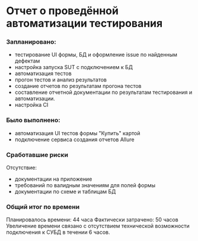 # Отчет о проведённой автоматизации тестирования

###  Запланировано:
- тестирование UI формы, БД и оформление issue по найденным дефектам
- настройка запуска SUT с подключением к БД
- автоматизация тестов
- прогон тестов и анализ результатов
- создание отчетов по результатам прогона тестов
- составление отчетной документации по результатам тестирования и автоматизации.
- настройка CI

### Было выполнено:
- автоматизация UI тестов формы "Купить" картой
- подключение сервиса создания отчетов Allure

### Сработавшие риски
Отсутствие: 
- документации на приложение
- требований по валидным значениям для полей формы
- документации по схеме и таблицам БД 

### Общий итог по времени
Планировалось времени: 44 часа
Фактически затрачено: 50 часов
Увеличение времени связано с отсутствием технической возможности подключения к СУБД в течении 6 часов.

